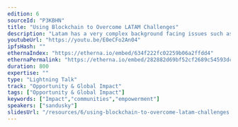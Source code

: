 ```yaml
---
edition: 6
sourceId: "P3KBHN"
title: "Using Blockchain to Overcome LATAM Challenges"
description: "Latam has a very complex background facing issues such as govt corruption, inequality, lack of opportunities, violence and so on...  Many of these problems have been discussed for a while always from centralized points of view.  In this talk we will explore 5 escenarios where Blockchain technology can improve quality of life for latam people."
youtubeUrl: "https://youtu.be/E0eCFo2An04"
ipfsHash: ""
ethernaIndex: "https://etherna.io/embed/634f222fc02259b06a2ffdd4"
ethernaPermalink: "https://etherna.io/embed/282882d69bf52cf2689c54593dce64f24c42b23f3afbef41fcd8189d46ca8837"
duration: 800
expertise: ""
type: "Lightning Talk"
track: "Opportunity & Global Impact"
tags: ["Opportunity & Global Impact"]
keywords: ["Impact","communities","empowerment"]
speakers: ["sandusky"]
slidesUrl: "/resources/6/using-blockchain-to-overcome-latam-challenges.pdf"
---
```


